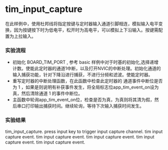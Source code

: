 # tim_input_capture

在此样例中，使用杜邦线将指定按键与定时器输入通道引脚相连，模拟输入电平变换，因为按键按下时为低电平，松开时为高电平，可以模拟上下沿输入。按键需配置为上拉输入。

### 实验流程

- 初始化 BOARD_TIM_PORT , 参考 basic 样例中对于时基的初始化,选择递增计数。使能此定时器的通道1中断，以及打开NVIC的中断处理。初始化通道的输入捕获功能，针对下降沿进行捕获，不进行分频和滤波。使能定时器。
- 重写定时器的中断处理函数，在此函数中检查此定时器的 通道事件中断位是否为 1 ，如果是则说明有补获事件发生，将全局标志位app_tim_event_on设为真，然后清除通道 1 的事件中断位。
- 主函数中轮询app_tim_event_on位，检查是否为真，为真则将其清为假，然后串口打印输出捕获时间。继续轮询，等待下次输入捕获时间发生。

### 实验结果

tim_input_capture.
press input key to trigger input capture channel.
tim input capture event.
tim input capture event.
tim input capture event.
tim input capture event.
tim input capture event.
